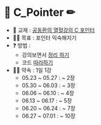 # 📒 C_Pointer ✏

* 📖 교재 : [공동환의 열혈강의 C 포인터](https://freelec.co.kr/lecture/%EC%97%B4%ED%98%88%EA%B0%95%EC%9D%98-c-%ED%8F%AC%EC%9D%B8%ED%84%B0/)
* 💪🏻 목표 : 포인터 익숙해지기
* ❓ 방법 : 
  * 강의보면서 [정리 하기](https://github.com/Kang-SeoHyun/C_Language/tree/main/C_Pointer)
  * 코드 [따라하기](https://github.com/Kang-SeoHyun/C_Language/tree/main/C_Pointer/code)
* 🤙🏻 약속 : 1일 1강   
  *  05.23 ~ 05.27 : ~ 2장  
  *  05.30 ~ 06.03 : ~ 3장  
  *  06.06 ~ 06.10 : ~ 4장
  *  06.13 ~ 06.17 : ~ 5장
  *  06.20 ~ 06.24 : ~ 7장
  *  06.27 ~ 07.01 : ~ 10장
